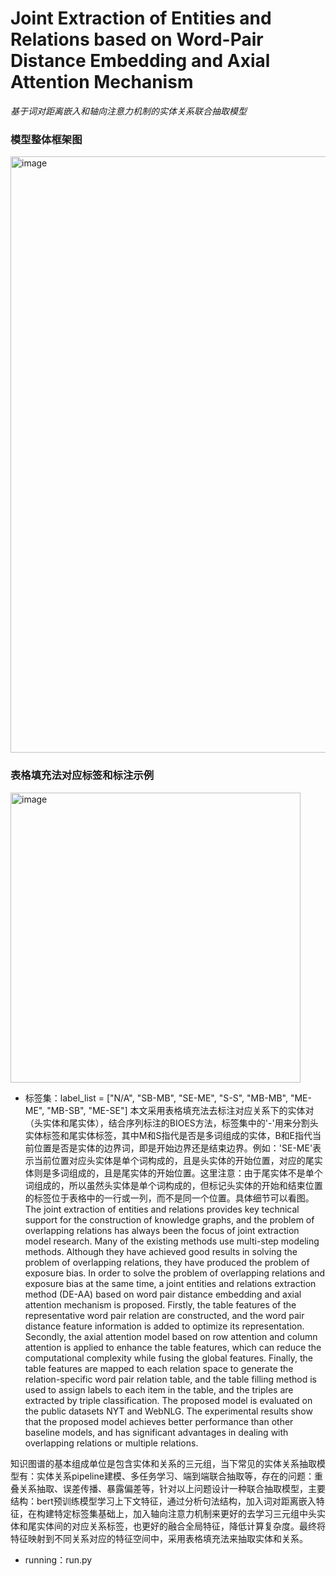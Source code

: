 # Joint Extraction of Entities and Relations based on Word-Pair Distance Embedding and Axial Attention Mechanism

*基于词对距离嵌入和轴向注意力机制的实体关系联合抽取模型*

### 模型整体框架图
<img width="954" alt="image" src="https://github.com/user-attachments/assets/5d083359-8e5e-47bd-a8e3-65acf395a189"><rb>
### 表格填充法对应标签和标注示例
<img width="464" alt="image" src="https://github.com/user-attachments/assets/87dd07a2-3728-4005-9169-3354d36ebc7f"><rb>
* 标签集：label_list = ["N/A", "SB-MB", "SE-ME", "S-S", "MB-MB", "ME-ME", "MB-SB", "ME-SE"]
本文采用表格填充法去标注对应关系下的实体对（头实体和尾实体），结合序列标注的BIOES方法，标签集中的'-'用来分割头实体标签和尾实体标签，其中M和S指代是否是多词组成的实体，B和E指代当前位置是否是实体的边界词，即是开始边界还是结束边界。例如：'SE-ME'表示当前位置对应头实体是单个词构成的，且是头实体的开始位置，对应的尾实体则是多词组成的，且是尾实体的开始位置。这里注意：由于尾实体不是单个词组成的，所以虽然头实体是单个词构成的，但标记头实体的开始和结束位置的标签位于表格中的一行或一列，而不是同一个位置。具体细节可以看图。<rb>
The  joint extraction of entities and  relations provides key  technical  support  for  the construction of knowledge graphs, and the problem of overlapping relations has always been the focus of joint extraction model research. Many of  the existing methods use multi-step modeling methods. Although  they have achieved good results in solving the problem of overlapping relations, they have produced the problem of exposure bias. In order to solve the problem of overlapping relations and exposure bias at the same time, a joint entities and relations extraction method (DE-AA) based on word pair distance embedding and axial attention mechanism is proposed. Firstly, the table features of the representative word pair relation are constructed, and the word pair distance feature information is added to optimize its representation. Secondly, the axial attention model based on row attention and column attention is applied to enhance the table features, which can reduce the computational complexity while fusing  the  global  features.  Finally,  the  table  features  are mapped  to each  relation  space  to  generate  the relation-specific word pair relation table, and the table filling method is used to assign labels to each item in the table, and the triples are extracted by triple classification. The proposed model is evaluated on the public datasets NYT and WebNLG. The experimental results show  that  the proposed model achieves better performance  than other baseline models, and has significant advantages in dealing with overlapping relations or multiple relations. 

知识图谱的基本组成单位是包含实体和关系的三元组，当下常见的实体关系抽取模型有：实体关系pipeline建模、多任务学习、端到端联合抽取等，存在的问题：重叠关系抽取、误差传播、暴露偏差等，针对以上问题设计一种联合抽取模型，主要结构：bert预训练模型学习上下文特征，通过分析句法结构，加入词对距离嵌入特征，在构建特定标签集基础上，加入轴向注意力机制来更好的去学习三元组中头实体和尾实体间的对应关系标签，也更好的融合全局特征，降低计算复杂度。最终将特征映射到不同关系对应的特征空间中，采用表格填充法来抽取实体和关系。

* running：run.py 
